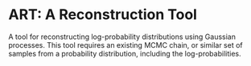 # ART: A Reconstruction Tool

A tool for reconstructing log-probability distributions using Gaussian processes. This tool requires an existing MCMC chain, or similar set of samples from a probability distribution, including the log-probabilities.
